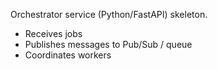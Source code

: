 Orchestrator service (Python/FastAPI) skeleton.
- Receives jobs
- Publishes messages to Pub/Sub / queue
- Coordinates workers
